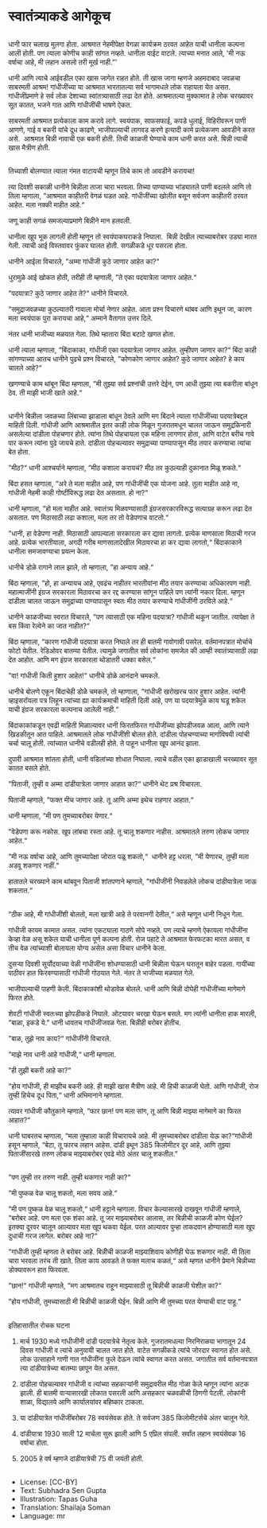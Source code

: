 # स्वातंत्र्याकडे आगेकूच

##
धानी फार चलाख मुलगा होता. आश्रमात नेहमीपेक्षा वेगळा कार्यक्रम ठरवत आहेत याची धानीला कल्पना आली होती. पण त्याला कोणीच काही सांगत नव्हते. धानीला वाईट वाटले. त्याच्या मनात आले, 'मी नऊ वर्षाचा आहे, मी लहान असलो तरी मूर्ख नाही.”'

धानी आणि त्याचे आईवडील एका खास जागेत राहत होते. ती खास जागा म्हणजे अहमदाबाद जवळचा साबरमती आश्रम! गांधीजींच्या या आश्रमात भारतातल्या सर्व भागामधले लोक राहायला येत असत. गांधीजींप्रमाणे हे सर्व लोक देशाच्या स्वांतत्र्यासाठी लढा देत होते. आश्रमातल्या मुक्कामात हे लोक चरख्यावर सूत कातत, भजने गात आणि गांधीजींची भाषणे ऐकत. 

साबरमती आश्रमात प्रत्येकाला काम करावे लागे. स्वयंपाक, साफसफाई, कपडे धुलाई, विहिरीवरून पाणी आणणे, गाई व बकरी यांचे दूध काढणे, भाजीपाल्याची लागवड करणे इत्यादी कामे प्रत्येकजण आवडीने करत असे.  आश्रमात बिन्नी नावाची एक बकरी होती. तिची काळजी घेण्याचे काम धानी करत असे. बिन्नी त्याची खास मैत्रीण होती. 

##
तिच्याशी बोलण्यात त्याला गंमत वाटायची म्हणून तिचे काम तो आवडीने करायचा! 

त्या दिवशी सकाळी धानीने बिन्नीला ताजा चारा भरवला. तिच्या पाण्याच्या भांड्यातले पाणी बदलले आणि तो तिला म्हणाला, ”आश्रमात काहीतरी वेगळं घडत आहे. गांधीजींच्या खोलीत बसून सर्वजण काहीतरी ठरवत आहेत. मला नक्की माहीत आहे.“ 

जणू काही सगळं समजल्याप्रमाणे बिन्नीने मान हलवली. 

धानीला खूप भूक लागली होती म्हणून तो स्वयंपाकघराकडे निघाला.  बिन्नी देखील त्याच्याबरोबर उड्या मारत गेली. त्याची आई विस्तवावर फुंकर घालत होती. सगळीकडे धूर पसरला होता. 

धानीने आईला विचारले, ”अम्मा गांधीजी कुठे जाणार आहेत का?“ 

धुरामुळे आई खोकत होती, तरीही ती म्हणाली, ”ते एका पदयात्रेला जाणार आहेत.“ 

”पदयात्रा? कुठे जाणार आहेत ते?“ धानीने विचारले. 

”समुद्राजवळच्या कुठल्यातरी गावाला मोर्चा नेणार आहेत. आता प्रश्‍न विचारणे थांबव आणि इथून जा, कारण मला स्वयंपाक पुरा करायचा आहे,“  अम्माने वैतागत  उत्तर दिले.

नंतर धानी भाजीच्या मळयात गेला. तिथे म्हातारा बिंदा बटाटे खणत होता. 

धानी त्याला म्हणाला, ”बिंदाकाका, गांधीजी एका पदयात्रेला जाणार आहेत. तुम्हीपण जाणार का?“ बिंदा काही सांगण्याच्या आतच धानीने पुढचे प्रश्‍न विचारले, ”कोणकोण जाणार आहेत? कुठे जाणार आहेत? हे काय चालले आहे?“ 

खणण्याचे काम थांबून बिंदा म्हणाला, ”मी तुझ्या सर्व प्रश्‍नांची उत्तरे देईन, पण आधी तुझ्या त्या बकरीला बांधून ठेव. ती माझी भाजी खाते आहे.“ 

##
धानीने बिन्नीला जवळच्या लिंबाच्या झाडाला बांधून ठेवले आणि मग बिंदाने त्याला गांधीजींच्या पदयात्रेबद्दल माहिती दिली. गांधीजी आणि आश्रमातील इतर काही लोक मिळून गुजरातमधून चालत जाऊन समुद्रकिनारी असलेल्या दांडीला पोहचणार होते. त्यांना तिथे पोहचायला एक महिना लागणार होता, आणि वाटेत बरीच गावे पार करून त्यांना पुढे जायचे हाते. दांडीला पोहचल्यावर समुद्राच्या पाण्यापासून मीठ तयार करण्याचा त्यांचा बेत होता. 

”मीठ?“ धानी आश्‍चर्याने म्हणाला, ”मीठ कशाला करायचं? मीठ तर कुठल्याही दुकानात मिळू शकते.“ 

बिंदा हसत म्हणाला, ”अरे ते मला माहीत आहे, पण गांधीजींची एक योजना आहे. तुला माहीत आहे ना, गांधीजी नेहमी काही गोष्टींविरूद्ध लढा देत असतात. हो ना?“ 

धानी म्हणाला, ”हो मला माहीत आहे. स्वातंत्र्य मिळवण्यासाठी इंग्रजसरकारविरूद्ध सत्याग्रह करून लढा देत असतात. पण मिठासाठी लढा कशाला, मला तर तो वेडेपणाच वाटतो.“ 

”धानी, हा वेडेपणा नाही. मिठासाठी आपल्याला सरकारला कर द्यावा लागतो. प्रत्येक माणसाला मिठाची गरज आहे. प्रत्येक भारतीयाला, अगदी गरीब माणसालादेखील मिठावरचा हा कर द्यावा लागतो,“ बिंदाकाकाने धानीला समजावण्याचा प्रयत्न केला. 

धानीचे डोळे रागाने लाल झाले, तो म्हणाला, ”हा अन्याय आहे.“ 

बिंदा म्हणाला, ”हो, हा अन्यायच आहे, एवढंच नाहीतर भारतीयांना मीठ तयार करण्याचा अधिकारपण नाही. महात्माजींनी इंग्रज सरकारला मिठावरचा कर रद्द करण्यास सांगून पाहिले पण त्यांनी नकार दिला. म्हणून दांडीला चालत जाऊन समुद्राच्या पाण्यापासून स्वतः मीठ तयार करण्याचे गांधीजींनी ठरविले आहे.“

धानीने काळजीच्या स्वरात विचारले, ”पण त्यासाठी एक महिना पदयात्रा? गांधीजी थकून जातील. त्यापेक्षा ते बस किंवा रेल्वेने का जात नाहीत?“ 

बिंदा म्हणाला, ”कारण गांधीजी पदयात्रा करत निघाले तर ही बातमी गावोगावी पसरेल. वर्तमानपत्रात मोर्चाचे फोटो येतील. रेडिओवर बातम्या येतील. त्यामुळे जगातील सर्व लोकांना समजेल की आम्ही स्वातंत्र्यासाठी लढा देत आहोत. आणि मग इंग्रज सरकारला थोडातरी धक्का बसेल.“ 

”वा! गांधीजी किती हुशार आहेत!“ धानीचे डोळे आनंदाने चमकले. 

धानीचे बोलणे एकून बिंदाचेही डोळे चमकले, तो म्हाणाला, ”गांधीजी खरोखरच फार हुशार आहेत. त्यांनी व्हाइसरॉयला पत्र लिहून त्यांच्या ह्या कार्यक्रमाची माहिती दिली आहे, पण या पदयात्रेमुळे काय घडू शकेल याची इंग्रज सरकारला कल्पनाच आलेली नाही.“ 

बिंदाकाकांकडून एवढी माहिती मिळाल्यावर धानी फिरतफिरत गांधीजींच्या झोपडीजवळ आला, आणि त्याने खिडकीतून आत पाहिले. आश्रमातले लोक गांधीजींशी बोलत होते. दांडीला पोहचण्याच्या मार्गाविषयी त्यांची चर्चा चालू होती. त्यांच्यात धानीचे वडीलही होते. ते पाहून धानीला खूप आनंद झाला. 

दुपारी आश्रमात शांतता होती, धानी वडिलांच्या शोधात निघाला. त्याचे वडील एका झाडाखाली चरख्यावर सूत कातत बसले होते. 

”पिताजी, तुम्ही व अम्मा दांडीयात्रेला जाणार आहात का?“ धानीने थेट प्रश्र विचारला. 

पिताजी म्हणाले, ”फक्त मीच जाणार आहे. तू आणि अम्मा इथेच राहणार आहात.“ 

धानी म्हणाला, ”मी पण तुमच्याबरोबर येणार.“ 

”वेडेपणा करू नकोस. खूप लांबचा रस्ता आहे. तू चालू शकणार नाहीस. आश्रमातले तरुण लोकच जाणार आहेत.“ 

”मी नऊ वर्षाचा आहे, आणि तुमच्यापेक्षा जोरात पळू शकतो,“  धानीने हट्ट धरला, ”मी येणारच, तुम्ही मला अडवू शकणार नाहीं.“ 

हातातले चरख्याने काम थांबवून पिताजी शांतपणाने म्हणाले, ”गांधीजींनी निवडलेले लोकच दांडीयात्रेला जाऊ शकतात.“ 

##
”ठीक आहे, मी गांधीजींशी बोलतो, मला खात्री आहे ते परवानगी देतील,“ असे म्हणून धानी निधून गेला. 

गांधीजी कायम कामात असत. त्यांना एकट्याला गाठणे सोपे नव्हते. पण त्याचे म्हणणे ऐकायला गांधीजींना केव्हा वेळ असू शकेल याची धानीला पूर्ण कल्पना होती. रोज पहाटे ते आश्रमात फेरफटका मारत असत, व तीच वेळ त्यांच्याशी बोलायला योग्य असेल असा विचार धानीने केला. 

दुसर्‍या दिवशी सूर्योदयाच्या वेळी गांधीजींना शोधण्यासाठी धानी बिन्नीला घेऊन घरातून बाहेर पडला. गायींच्या पाठीवर हात फिरवण्यासाठी गांधीजी गोठयात गेले. नंतर ते भाजीच्या मळयात गेले.

भाजीपाल्याची पाहणी केली. बिंदाकाकांशी थोडावेळ बोलले. धानी आणि बिन्नी दोघेही गांधीजींच्या मागेमागे फिरत होते. 

शेवटी गांधीजी स्वतःच्या झोपडीकडे निघाले. ओटयावर चरखा घेऊन बसले. मग त्यांनी धानीला हाक मारली, ”बाळा, इकडे ये." धानी धावतच गांधीजींजवळ गेला. बिन्नीही बरोबर होतीच. 

”बाळ, तुझे नाव काय?“ गांधीजींनी विचारले. 

”माझे नाव धानी आहे गांधीजी,“ धानी म्हणाला. 

”ही तुझी बकरी आहे का?“ 

”होय गांधीजी, ही माझीच बकरी आहे. ही माझी खास मैत्रीण आहे. मी हिची काळजी घेतो. आणि गांधीजी, रोज तुम्ही हिचेच दूध पिता,“ धानी अभिमानाने म्हणाला. 

त्यावर गांधीजी कौतुकाने म्हणाले, ”फार छान! पण मला सांग, तू आणि बिन्नी माझ्या मागेमागे का फिरत आहात?“ 

धानी घाबरतच म्हणाला, ”मला तुम्हाला काही विचारायचे आहे. मी तुमच्याबरोबर दांडीला येऊ का?“गांधीजी हसून म्हणाले, “बेटा, तू फारच लहान आहेस. दांडी इथून 385 किलोमीटर दूर आहे, आणि तुझ्या पिताजींसारखे तरुण लोकच माझ्याबरोबर एवढे मोठे अंतर चालू शकतील.”  

##
”पण तुम्ही तर तरुण नाही. तुम्ही थकणार नाही का?“ 

”मी पुष्कळ वेळ चालू शकतो, मला सवय आहे.“ 

”मी पण पुष्कळ वेळ चालू शकतो,“ धानी हट्टाने म्हणाला. विचार केल्यासारखे दाखवून गांधीजी म्हणाले, ”बरोबर आहे. पण मला एक शंका आहे. तू जर माझ्याबरोबर आलास, तर बिन्नीची काळजी कोण घेईल? इतक्या दूरवर चालून आल्यावर मला खूप थकवा येईल. परत आल्यावर पुन्हा ताकदवान होण्यासाठी मला खूप दुधाची गरज लागेल. बरोबर आहे ना?“ 

”गांधीजी तुम्ही म्हणता ते बरोबर आहे. बिन्नीची काळजी माझ्याशिवाय कोणीही घेऊ शकणार नाही. मी तिला चारा भरवला तरंच ती खाते. तिला काय आवडते ते फक्त मलाच कळतं,“ असे म्हणत धानीने प्रेमाने बिन्नीच्या डोक्यावरून हात फिरवला. 

”छान!“ गांधीजी म्हणाले, ”मग आश्रमातच राहून माझ्यासाठी तू बिन्नीची काळजी घेशील का?“ 

”होय गांधीजी, तुमच्यासाठी मी बिन्नीची काळजी घेईन. बिन्नी आणि मी तुमच्या परत येण्याची वाट पाहू.“ 

##
इतिहासातील रोचक घटना

1. मार्च 1930 मध्ये गांधीजींनी दांडी पदयात्रेचे नेतृत्व केले. गुजरातमधल्या निरनिराळया भागातून 24 दिवस गांधीजी व त्यांचे अनुयायी चालत जात होते. वाटेत सगळीकडे त्यांचे जोरदार स्वागत होत असे. लोक उत्साहाने गाणी गात गांधीजींना फुले देऊन त्यांचे स्वागत करत असत. जगातील सर्व वर्तमानपत्रात त्या दांडीयात्रेच्या बातम्या छापून येत असत. 

2. दांडीला पोहचल्यावर गांधीजी व त्यांच्या सहकार्‍यांनी समुद्रावरील मीठ गोळा केले म्हणून त्यांना अटक झाली. ही बातमी वार्‍यासारखी लोकात पसरली आणि असहकार चळवळीची ठिणगी पेटली. लोकांनी शाळा, विद्यालये आणि कार्यालयांवर बहिष्कार टाकला. 

3. या दांडीयात्रेत गांधीजींबरोबर 78 स्वयंसेवक होते. ते सर्वजण 385 किलोमीटर्सचे अंतर चालून गेले. 

4. दांडीयात्रा 1930 साली 12 मार्चला सुरू झाली आणि 5 एप्रिल संपली. सर्वांत लहान स्वयंसेवक 16 वर्षाचा होता. 

5. 2005 हे वर्ष म्हणजे दांडीयात्रेची 75 वी जयंती होती. 

##
* License: [CC-BY]
* Text: Subhadra Sen Gupta
* Illustration: Tapas Guha
* Translation: Shailaja Soman
* Language: mr
